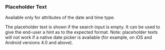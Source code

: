 ### Placeholder Text

<div class="alert alert-info">

Available only for attributes of the date and time type.

</div>

The placeholder text is shown if the search input is empty. It can be used to give the end-user a hint as to the expected format. Note: placeholder texts will not work if a native date picker is available (for example, on iOS and Android versions 4.0 and above).
